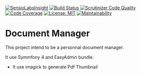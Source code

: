 [![SensioLabsInsight](https://insight.sensiolabs.com/projects/310e0794-a30c-4ab1-8721-fb9b39443fb1/mini.png)](https://insight.sensiolabs.com/projects/310e0794-a30c-4ab1-8721-fb9b39443fb1)
[![Build Status](https://travis-ci.org/matthieuleorat/documentManager.svg?branch=master)](https://travis-ci.org/matthieuleorat/documentManager)
[![Scrutinizer Code Quality](https://scrutinizer-ci.com/g/matthieuleorat/documentManager/badges/quality-score.png?b=master)](https://scrutinizer-ci.com/g/matthieuleorat/documentManager/?branch=master)
[![Code Coverage](https://scrutinizer-ci.com/g/matthieuleorat/documentManager/badges/coverage.png?b=master)](https://scrutinizer-ci.com/g/matthieuleorat/documentManager/?branch=master)
[![License: MIT](https://img.shields.io/badge/License-MIT-yellow.svg)](https://opensource.org/licenses/MIT)
[![Maintainability](https://api.codeclimate.com/v1/badges/7afc33ea65c38c72f1d7/maintainability)](https://codeclimate.com/github/matthieuleorat/documentManager/maintainability)

# Document Manager
This project intend to be a personnal document manager. 

It use Symmfony 4 and EasyAdmin bundle.

- It use imagick to generate Pdf Thumbnail
